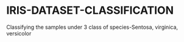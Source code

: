 # IRIS-DATASET-CLASSIFICATION
Classifying the samples under 3 class of species-Sentosa, virginica, versicolor
